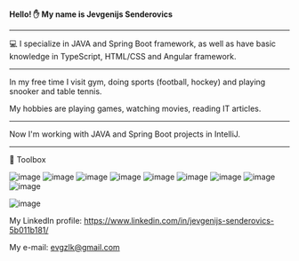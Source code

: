 **Hello! :raised_hand: My name is Jevgenijs Senderovics**
_____________________________________________________

:computer: I specialize in JAVA and Spring Boot framework, as well as have basic knowledge in TypeScript, HTML/CSS and Angular framework.
_____________________________________________________

In my free time I visit gym, doing sports (football, hockey) and playing snooker and table tennis.

My hobbies are playing games, watching movies, reading IT articles.
_____________________________________________________

Now I'm working with JAVA and Spring Boot projects in IntelliJ.
_____________________________________________________

🧰 Toolbox

![image](https://user-images.githubusercontent.com/94042617/165047870-015eab32-1617-4284-bd07-944686ca8d6c.png)
![image](https://user-images.githubusercontent.com/94042617/165047942-ff3e6364-5f52-4a77-a338-43d043108285.png)
![image](https://user-images.githubusercontent.com/94042617/165048039-df543254-afa6-4960-8bb2-7e1b51a8715b.png)
![image](https://user-images.githubusercontent.com/94042617/165048188-b5296587-25a3-42c0-9b7b-c7dafd13006a.png)
![image](https://user-images.githubusercontent.com/94042617/165048283-ba50a1cc-38a3-4579-9383-f4feac754e8d.png)
![image](https://user-images.githubusercontent.com/94042617/165048378-cea8c4fd-ecf7-4f9d-9c6e-f3fb7e0ba191.png)
![image](https://user-images.githubusercontent.com/94042617/165048489-a0aafebe-95a5-40bd-bcf5-bb6a4e5f97ad.png)
![image](https://user-images.githubusercontent.com/94042617/165048551-2e7143b6-c0a4-4dc2-8f40-4f890f91b9aa.png)
![image](https://user-images.githubusercontent.com/94042617/165048661-e1180401-a5d1-4b31-b738-6c0222126364.png)

![image](https://lh3.googleusercontent.com/v_bN4wSYKVT8ZX4y7SqTxfD-eFtfL4Df5puacRU3wDu9JX9kNM9OK3XmplVuJK4q-yhr-r0d-3z3shp8GVc0iYY1=w128-h128-e365-rj-sc0x00ffffff)




My LinkedIn profile: https://www.linkedin.com/in/jevgenijs-senderovics-5b011b181/

My e-mail: evgzlk@gmail.com

